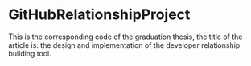 # GitHubRelationshipProject

This is the corresponding code of the graduation thesis, the title of the article is: the design and implementation of the developer relationship building tool.


